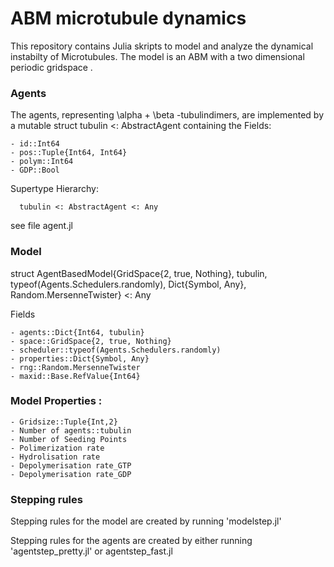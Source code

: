 # ABM microtubule dynamics

This repository contains Julia skripts to model and analyze the dynamical instabilty of Microtubules.
The model is an ABM with a two dimensional periodic gridspace .


### Agents 
 
The agents, representing \alpha + \beta -tubulindimers, are implemented by a
mutable struct tubulin <: AbstractAgent
containing the Fields:

    - id::Int64
    - pos::Tuple{Int64, Int64}
    - polym::Int64
    - GDP::Bool

Supertype Hierarchy:
      
      tubulin <: AbstractAgent <: Any
    
see file agent.jl

### Model


struct AgentBasedModel{GridSpace{2, true, Nothing}, tubulin, typeof(Agents.Schedulers.randomly), Dict{Symbol, Any}, Random.MersenneTwister} <: Any

Fields

	- agents::Dict{Int64, tubulin}
	- space::GridSpace{2, true, Nothing}
	- scheduler::typeof(Agents.Schedulers.randomly)
	- properties::Dict{Symbol, Any}
	- rng::Random.MersenneTwister
	- maxid::Base.RefValue{Int64}

### Model Properties :

    - Gridsize::Tuple{Int,2}
    - Number of agents::tubulin
    - Number of Seeding Points
    - Polimerization rate
    - Hydrolisation rate
    - Depolymerisation rate_GTP
    - Depolymerisation rate_GDP
    
    
### Stepping rules


Stepping rules for the model are created by running 'modelstep.jl' 


Stepping rules for the agents are created by either running 'agentstep_pretty.jl' or agentstep_fast.jl
